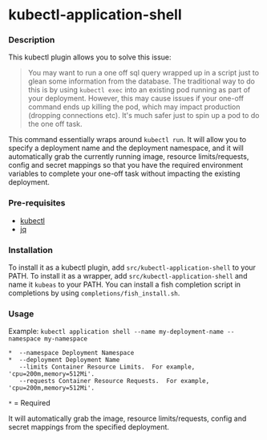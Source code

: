 # kubectl-application-shell

### Description

This kubectl plugin allows you to solve this issue:

> You may want to run a one off sql query wrapped up in a script just to glean some information from the database. The traditional way to do this is by using `kubectl exec` into an existing pod running as part of your deployment. However, this may cause issues if your one-off command ends up killing the pod, which may impact production (dropping connections etc). It's much safer just to spin up a pod to do the one off task.

This command essentially wraps around `kubectl run`. It will allow you to specify a deployment name and the deployment namespace, and it will automatically grab the currently running image, resource limits/requests, config and secret mappings so that you have the required environment variables to complete your one-off task without impacting the existing deployment.

### Pre-requisites

- [kubectl](https://kubernetes.io/docs/tasks/tools/install-kubectl/)
- [jq](https://github.com/stedolan/jq/wiki/Installation)

### Installation

To install it as a kubectl plugin, add `src/kubectl-application-shell` to your PATH.
To install it as a wrapper, add `src/kubectl-application-shell` and name it `kubeas` to your PATH. You can install a fish completion script in completions by using `completions/fish_install.sh`.

### Usage

Example: `kubectl application shell --name my-deployment-name --namespace my-namespace`

```
*  --namespace Deployment Namespace
*  --deployment Deployment Name
   --limits Container Resource Limits.  For example, 'cpu=200m,memory=512Mi'.
   --requests Container Resource Requests.  For example, 'cpu=200m,memory=512Mi'.
```
`*` = Required

It will automatically grab the image, resource limits/requests, config and secret mappings from the specified deployment.
